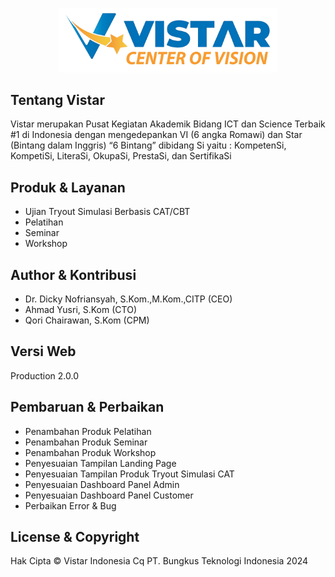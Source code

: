 <p align="center"><a href="https://vistar.id" target="_blank"><img src="public/resources/images/logo.png" width="350" alt="Logo"></a></p>

## Tentang Vistar

Vistar merupakan Pusat Kegiatan Akademik Bidang ICT dan Science Terbaik #1 di Indonesia dengan mengedepankan VI (6 angka Romawi) dan Star (Bintang dalam Inggris) “6 Bintang” dibidang Si yaitu : KompetenSi, KompetiSi, LiteraSi, OkupaSi, PrestaSi, dan SertifikaSi


## Produk & Layanan
- Ujian Tryout Simulasi Berbasis CAT/CBT
- Pelatihan
- Seminar
- Workshop

## Author & Kontribusi

- Dr. Dicky Nofriansyah, S.Kom.,M.Kom.,CITP (CEO)
- Ahmad Yusri, S.Kom (CTO)
- Qori Chairawan, S.Kom (CPM)

## Versi Web

Production 2.0.0

## Pembaruan & Perbaikan

- Penambahan Produk Pelatihan
- Penambahan Produk Seminar
- Penambahan Produk Workshop
- Penyesuaian Tampilan Landing Page
- Penyesuaian Tampilan Produk Tryout Simulasi CAT
- Penyesuaian Dashboard Panel Admin
- Penyesuaian Dashboard Panel Customer
- Perbaikan Error & Bug

## License & Copyright

Hak Cipta &copy; Vistar Indonesia Cq PT. Bungkus Teknologi Indonesia 2024
